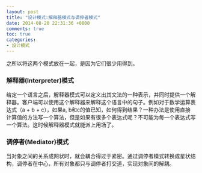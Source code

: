 ```yaml
---
layout: post
title: "设计模式:解释器模式与调停者模式"
date: 2014-08-20 22:31:36 +0800
comments: true
toc: true
categories: 
- 设计模式
---
```


之所以将这两个模式放在一起，是因为它们很少用得到。

### 解释器(Interpreter)模式
给定一个语言之后，解释器模式可以定义出其文法的一种表示，并同时提供一个解释器。客户端可以使用这个解释器来解释这个语言中的句子。例如对于数学运算表达式（a + b + c），如果a, b和c的值已知，如何得到结果？一种办法是使用直接计算值的方法写一个算法，但是如果有很多个表达式呢？不可能为每一个表达式写一个算法。这时候解释器模式就能派上用场了。

### 调停者(Mediator)模式
当对象之间的关系成网状时，就会耦合得过于紧密。通过调停者模式转换成星状结构，调停者在中心，所有对象都只与调停者打交道，实现对象间的解耦。
